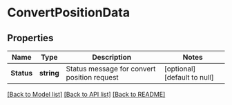 # ConvertPositionData

## Properties
Name | Type | Description | Notes
------------ | ------------- | ------------- | -------------
**Status** | **string** | Status message for convert position request | [optional] [default to null]

[[Back to Model list]](../README.md#documentation-for-models) [[Back to API list]](../README.md#documentation-for-api-endpoints) [[Back to README]](../README.md)

